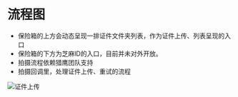 # 流程图

- 保险箱的上方会动态呈现一排证件文件夹列表，作为证件上传、列表呈现的入口
- 保险箱的下方为芝麻ID的入口，目前并未对外开放。
- 拍摄流程依赖猎鹰团队支持
- 拍摄回调里，处理证件上传、重试的流程

![证件上传](https://os.alipayobjects.com/rmsportal/dqWlEuNTsrrUiZK.png)
